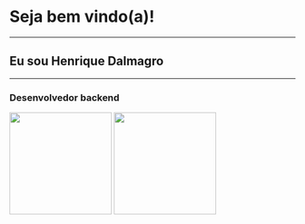 # Seja bem vindo(a)!
---
## Eu sou Henrique Dalmagro
---
### Desenvolvedor backend

<div>
  <img height="180" align="center" src="https://github-readme-stats.vercel.app/api?username=simpler1ick&count_private=true&show_icons=true&theme=onedark" />
  
  <img height="180" align="center" src="https://github-readme-stats.vercel.app/api/top-langs/?username=simpler1ick&count_private=true&show_icons=true&theme=onedark&hide=java&layout=compact" />
</div>

